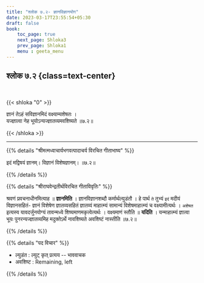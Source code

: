 ```yaml
---
title: "श्लोक ७.२- ज्ञानविज्ञानयोग"
date: 2023-03-17T23:55:54+05:30
draft: false
book:
    toc_page: true
    next_page: Shloka3
    prev_page: Shloka1
    menu : geeta_menu
---
```




## श्लोक ७.२ {class=text-center}

<br/>

{{< shloka  "0"  >}}

ज्ञानं तेऽहं सविज्ञानमिदं वक्ष्याम्यशेषतः ।  
यज्ज्ञात्वा नेह भूयोऽन्यज्ज्ञातव्यमवशिष्यते ॥७.२॥

{{< /shloka >}}

---


{{% details "श्रीमत्मध्वाचार्यभगवत्पादाचर्य विरचित  गीताभाष्य" %}}

इदं मद्विषयं ज्ञानम्। विज्ञानं विशेषज्ञानम्। ॥७.२॥

{{% /details %}}



{{% details "श्रीराघवेन्द्रतीर्थविरचित गीताविवृतिः" %}}

श्रवणं प्रवचनाधीनमित्याह ॥ **ज्ञानमिति** । 
ज्ञानविज्ञानशब्दौ कर्मार्थल्युडंतौ । 
हे पार्थ `ते` तुभ्यं `इदं` मदीयं विज्ञानसहितं- ज्ञानं विशेषेण
ज्ञातव्यसहितं ज्ञातव्यं माहात्म्यं सामान्यं विशेषमाहात्म्यं च वक्ष्यामीत्यर्थः ।
`अशेषत` इत्यस्य यावदर्जुनयोग्यं तावन्मध्ये शिष्यमाणमकृत्वेत्यर्थः । 
वक्ष्यमाणं स्तौति ॥ **यदिति** । यन्माहात्म्यं ज्ञात्वा भूयः पुनरन्यज्ज्ञातव्यमिह
मदुक्तेऽर्थे नावशिष्यते अवशिष्टं नास्तीति ॥७.२॥

{{% /details %}}



{{% details "पद विचार" %}}

- ल्युडंत : ल्युट् कृत् प्रत्यय -- भाववाचक
- अवशिष्ट : Remaining, left

{{% /details %}}
